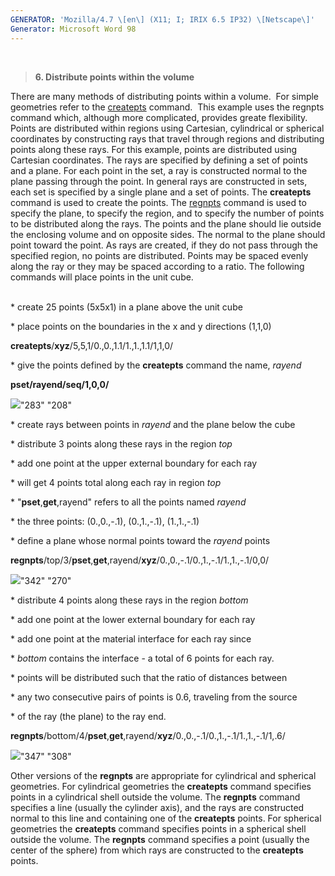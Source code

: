```yaml
---
GENERATOR: 'Mozilla/4.7 \[en\] (X11; I; IRIX 6.5 IP32) \[Netscape\]'
Generator: Microsoft Word 98
---
```


 

> **6. Distribute points within the volume**

There are many methods of distributing points within a volume.  For
simple geometries refer to the [createpts](commands/createpts.md)
command.  This example uses the regnpts command which, although more
complicated, provides greate flexibility.  Points are distributed within
regions using Cartesian, cylindrical or spherical coordinates by
constructing rays that travel through regions and distributing points
along these rays. For this example, points are distributed using
Cartesian coordinates. The rays are specified by defining a set of
points and a plane. For each point in the set, a ray is constructed
normal to the plane passing through the point. In general rays are
constructed in sets, each set is specified by a single plane and a set
of points. The **createpts** command is used to create the points. The
[regnpts](commands/REGNPTS.md) command is used to specify the plane,
to specify the region, and to specify the number of points to be
distributed along the rays. The points and the plane should lie outside
the enclosing volume and on opposite sides. The normal to the plane
should point toward the point. As rays are created, if they do not pass
through the specified region, no points are distributed. Points may be
spaced evenly along the ray or they may be spaced according to a ratio.
The following commands will place points in the unit cube.\
 

\* create 25 points (5x5x1) in a plane above the unit cube

\* place points on the boundaries in the x and y directions (1,1,0)

**createpts**/**xyz**/5,5,1/0.,0.,1.1/1.,1.,1.1/1,1,0/

\* give the points defined by the **createpts** command the name,
*rayend*

**pset/rayend/seq/1,0,0/**

![](new_md/Image226.gif)"283" "208"

\* create rays between points in *rayend* and the plane below the cube

\* distribute 3 points along these rays in the region *top*

\* add one point at the upper external boundary for each ray

\* will get 4 points total along each ray in region *top*

\* "**pset**,**get**,rayend" refers to all the points named *rayend*

\* the three points: (0.,0.,-.1), (0.,1.,-.1), (1.,1.,-.1)

\* define a plane whose normal points toward the *rayend* points

**regnpts**/top/3/**pset**,**get**,rayend/**xyz**/0.,0.,-.1/0.,1.,-.1/1.,1.,-.1/0,0/

![](new_md/Image227.gif)"342" "270"

\* distribute 4 points along these rays in the region *bottom*

\* add one point at the lower external boundary for each ray

\* add one point at the material interface for each ray since

\* *bottom* contains the interface - a total of 6 points for each ray.

\* points will be distributed such that the ratio of distances between

\* any two consecutive pairs of points is 0.6, traveling from the source

\* of the ray (the plane) to the ray end.

**regnpts**/bottom/4/**pset**,**get**,rayend/**xyz**/0.,0.,-.1/0.,1.,-.1/1.,1.,-.1/1,.6/

![](new_md/Image228.gif)"347" "308"

Other versions of the **regnpts** are appropriate for cylindrical and
spherical geometries. For cylindrical geometries the **createpts**
command specifies points in a cylindrical shell outside the volume. The
**regnpts** command specifies a line (usually the cylinder axis), and
the rays are constructed normal to this line and containing one of the
**createpts** points. For spherical geometries the **createpts** command
specifies points in a spherical shell outside the volume. The
**regnpts** command specifies a point (usually the center of the sphere)
from which rays are constructed to the **createpts** points.

